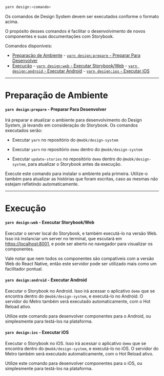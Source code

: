 ```sh
yarn design:<comando>
```

Os comandos de Design System devem ser executados conforme o formato acima.

O propósito desses comandos é facilitar o desenvolvimento de novos componentes e suas documentações com Storybook.

Comandos disponíveis:

- [Preparação de Ambiente](#preparação-de-ambiente)
      - [`yarn design:prepare` - Preparar Para Desenvolver](#yarn-designprepare---preparar-para-desenvolver)
- [Execução](#execução)
      - [`yarn design:web` - Executar Storybook/Web](#yarn-designweb---executar-storybookweb)
      - [`yarn design:android` - Executar Android](#yarn-designandroid---executar-android)
      - [`yarn design:ios` - Executar iOS](#yarn-designios---executar-ios)

---

# Preparação de Ambiente

#### `yarn design:prepare` - Preparar Para Desenvolver

Irá preparar e atualizar o ambiente para desenvolvimento do Design System, já levando em consideração do Storybook. Os comandos executados serão:

- Executar `yarn` no repositório do `@mobk/design-system`

- Executar `yarn` no repositório `demo` dentro do `@mobk/design-system`

- Executar `update-stories` no repositório `demo` dentro do `@mobk/design-system`, para atualizar o Storybook antes da execução.

Execute este comando para instalar o ambiente pela primeira. Utilize-o também para atualizar as histórias que foram escritas, caso as mesmas não estejam refletindo automaticamente.

---

# Execução

#### `yarn design:web` - Executar Storybook/Web

Executar o server local do Storybook, e também executá-lo na versão Web. Isso irá instanciar um server no terminal, que escutará em [https://localhost:8001](https://localhost:8001), e pode ser aberto no navegador para visualizar os componentes.

Vale notar que nem todos os componentes são compatíveis com a versão Web do React Native, então este servidor pode ser utilizado mais como um facilitador pontual.

#### `yarn design:android` - Executar Android

Executar o Storybook no Android. Isso irá acessar o aplicativo `demo` que se encontra dentro do `@mobk/design-system`, e executá-lo no Android. O servidor do Metro também será executado automaticamente, com o Hot Reload ativo.

Utilize este comando para desenvolver componentes para o Android, ou simplesmente para testá-los na plataforma.

#### `yarn design:ios` - Executar iOS

Executar o Storybook no iOS. Isso irá acessar o aplicativo `demo` que se encontra dentro do `@mobk/design-system`, e executá-lo no iOS. O servidor do Metro também será executado automaticamente, com o Hot Reload ativo.

Utilize este comando para desenvolver componentes para o iOS, ou simplesmente para testá-los na plataforma.

